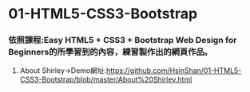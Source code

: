 # 01-HTML5-CSS3-Bootstrap
### 依照課程:Easy HTML5 + CSS3 + Bootstrap Web Design for Beginners的所學習到的內容，練習製作出的網頁作品。
1. About Shirley→Demo網址:https://github.com/HsinShan/01-HTML5-CSS3-Bootstrap/blob/master/About%20Shirley.html
